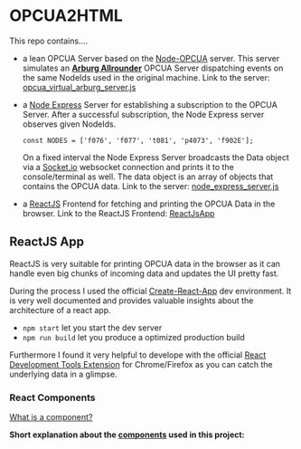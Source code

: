 # OPCUA2HTML

This repo contains....

- a lean OPCUA Server based on the [Node-OPCUA](http://node-opcua.github.io/) server. This server simulates an [**Arburg Allrounder**](https://www.arburg.com/us/us/products-and-services/injection-molding/injection-molding-machines/) OPCUA Server dispatching events on the same NodeIds used in the original machine. Link to the server: [opcua_virtual_arburg_server.js](https://github.com/ja-nz/opcua2html/blob/master/OPCExpressServer/opcua_virtual_arburg_server.js)


- a [Node Express](http://expressjs.com/) Server for establishing a subscription to the OPCUA Server. After a successful subscription, the Node Express server observes given NodeIds.

	`const NODES = ['f076', 'f077', 't081', 'p4073', 'f902E'];`

	On a fixed interval the Node Express Server broadcasts the Data object via a  [Socket.io](http://socket.io/) websocket connection and prints it to the console/terminal as well. The data object is an array of objects that contains the OPCUA data. Link to the server: [node_express_server.js](https://github.com/ja-nz/opcua2html/blob/master/OPCExpressServer/node_express_server.js)


- a [ReactJS](https://facebook.github.io/react/) Frontend for fetching and printing the OPCUA Data in the browser. Link to the ReactJS Frontend: [ReactJsApp](https://github.com/ja-nz/opcua2html/tree/master/ReactJsApp)




## ReactJS App

ReactJS is very suitable for printing OPCUA data in the browser as it can handle even big chunks of incoming data and updates the UI pretty fast.

During the process I used the official [Create-React-App](https://github.com/facebookincubator/create-react-app) dev environment. It is very well documented and provides valuable insights about the architecture of a react app.
- `npm start` let you start the dev server
- `npm run build` let you produce a optimized production build

Furthermore I found it very helpful to develope with the official [React Development Tools Extension](https://facebook.github.io/react/blog/2015/09/02/new-react-developer-tools.html) for Chrome/Firefox as you can catch the underlying data in a glimpse.


### React Components

[What is a component?](https://facebook.github.io/react/docs/thinking-in-react.html) 

**Short explanation about the [components](https://github.com/ja-nz/opcua2html/tree/master/ReactJsApp/src/components) used in this project:**